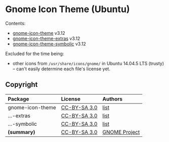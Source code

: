﻿
Gnome Icon Theme (Ubuntu)
=========================

Contents:
  * [gnome-icon-theme][gnit] v3.12
  * [gnome-icon-theme-extras][gnit-ex] v3.12
  * [gnome-icon-theme-symbolic][gnit-sym] v3.12

Excluded for the time being:
  * other icons from `/usr/share/icons/gnome/` in Ubuntu 14.04.5 LTS (trusty)
    – can't easily determine each file's license yet.


Copyright
---------
| Package | License | Authors |
|:----    |:----    |:----    |
| gnome-icon-theme | [CC-BY-SA 3.0](gnome-icon-theme/COPYING_CCBYSA3) | [list](gnome-icon-theme/AUTHORS) |
| …-extras | [CC-BY-SA 3.0](gnome-icon-theme-extras/COPYING) | [list](gnome-icon-theme-extras/AUTHORS) |
| …-symbolic | [CC-BY-SA 3.0](gnome-icon-theme-symbolic/COPYING) | [list](gnome-icon-theme-symbolic/AUTHORS) |
| **(summary)** | [CC-BY-SA 3.0](http://creativecommons.org/licenses/by-sa/3.0/) | [GNOME Project](http://www.gnome.org/) |


  [gnit]: https://download.gnome.org/sources/gnome-icon-theme/
  [gnit-ex]: https://download.gnome.org/sources/gnome-icon-theme-extras/
  [gnit-sym]: https://download.gnome.org/sources/gnome-icon-theme-symbolic/
